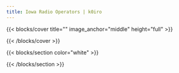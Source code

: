 ```yaml
---
title: Iowa Radio Operators | k0iro
---
```


{{< blocks/cover title="" image_anchor="middle" height="full" >}}


{{< /blocks/cover >}}

{{< blocks/section color="white" >}}

{{< /blocks/section >}}